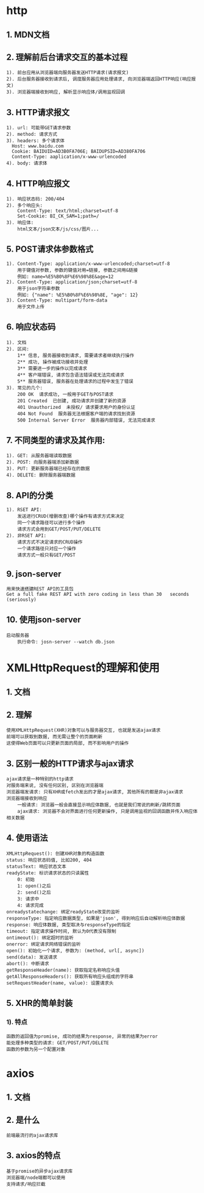 # http

## 1. MDN文档

## 2. 理解前后台请求交互的基本过程
    1). 前台应用从浏览器端向服务器发送HTTP请求(请求报文)
    2). 后台服务器接收到请求后, 调度服务器应用处理请求, 向浏览器端返回HTTP响应(响应报文)
    3). 浏览器端接收到响应, 解析显示响应体/调用监视回调

## 3. HTTP请求报文
    1). url: 可能带GET请求参数
    2). method: 请求方式
    3). headers: 多个请求体
      Host: www.baidu.com
      Cookie: BAIDUID=AD3B0FA706E; BAIDUPSID=AD380FA706
      Content-Type: aaplication/x-www-urlencoded
    4). body: 请求体

## 4. HTTP响应报文
    1). 响应状态码: 200/404
    2). 多个响应头: 
        Content-Type: text/html;charset=utf-8
        Set-Cookie: BI_CK_SAM=1;path=/
    3). 响应体: 
        html文本/json文本/js/css/图片...

## 5. POST请求体参数格式
    1). Content-Type: application/x-www-urlencoded;charset=utf-8
        用于键值对参数, 参数的键值对用=链接, 参数之间用&链接
        例如: name=%E5%B0%8F%E6%98%8E&age=12
    2). Content-Type: application/json;charset=utf-8
        用于json字符串参数
        例如: {"name": %E5%B0%8F%E6%98%8E, "age": 12}
    3). Content-Type: multipart/form-data
        用于文件上传

## 6. 响应状态码
    1). 文档
    2). 区间: 
        1** 信息, 服务器接收到请求, 需要请求者继续执行操作
        2** 成功, 操作被成功接收并处理
        3** 需要进一步的操作以完成请求
        4** 客户端错误, 请求包含语法错误或无法完成请求
        5** 服务器错误, 服务器在处理请求的过程中发生了错误
    3). 常见的几个:
        200 OK  请求成功, 一般用于GET与POST请求
        201 Created  已创建, 成功请求并创建了新的资源
        401 Unauthorized  未授权/ 请求要求用户的身份认证
        404 Not Found  服务器无法根据客户端的请求找到资源
        500 Internal Server Error  服务器内部错误, 无法完成请求

## 7. 不同类型的请求及其作用:
    1). GET: 从服务器端读取数据
    2). POST: 向服务器端添加新数据
    3). PUT: 更新服务器端已经存在的数据
    4). DELETE: 删除服务器端数据

## 8. API的分类
    1). RSET API:
        发送进行CRUD(增删改查)哪个操作有请求方式来决定
        同一个请求路径可以进行多个操作
        请求方式会用到GET/POST/PUT/DELETE 
    2). 非RSET API:
        请求方式不决定请求的CRUD操作
        一个请求路径只对应一个操作
        请求方式一般只有GET/POST

## 9. json-server
    用来快速搭建REST API的工具包
    Get a full fake REST API with zero coding in less than 30   seconds (seriously)

## 10. 使用json-server
    启动服务器
        执行命令: josn-server --watch db.json

# XMLHttpRequest的理解和使用

## 1. 文档

## 2. 理解
    使用XMLHttpRequest(XHR)对象可以与服务器交互, 也就是发送ajax请求
    前端可以获取到数据, 而无需让整个的页面刷新
    这使得Web页面可以只更新页面的局部, 而不影响用户的操作

## 3. 区别一般的HTTP请求与ajax请求
    ajax请求是一种特别的http请求
    对服务端来说, 没有任何区别, 区别在浏览器端
    浏览器端发请求: 只有XHR或fetch发出的才是ajax请求, 其他所有的都是非ajax请求
    浏览器端接收到响应
        一般请求: 浏览器一般会直接显示响应体数据, 也就是我们常说的刷新/跳转页面
        ajax请求: 浏览器不会对界面进行任何更新操作, 只是调用监视的回调函数并传入响应体相关数据

## 4. 使用语法
    XMLHttpRequest(): 创建XHR对象的构造函数
    status: 响应状态码值, 比如200, 404
    statusText: 响应状态文本
    readyState: 标识请求状态的只读属性
        0: 初始
        1: open()之后
        2: send()之后
        3: 请求中
        4: 请求完成
    onreadystatechange: 绑定readyState改变的监听
    responseType: 指定响应数据类型, 如果是'json', 得到响应后自动解析响应体数据
    response: 响应体数据, 类型取决与responseType的指定
    timeout: 指定请求操作时间, 默认为0代表没有限制
    ontimeout(): 绑定超时的监听
    onerror: 绑定请求网络错误的监听
    open(): 初始化一个请求, 参数为: (method, url[, async])
    send(data): 发送请求
    abort(): 中断请求
    getResponseHeader(name): 获取指定名称响应头值
    getAllResponseHeaders(): 获取所有响应头组成的字符串
    setRequestHeader(name, value): 设置请求头

## 5. XHR的简单封装
### 1). 特点
    函数的返回值为promise, 成功的结果为response, 异常的结果为error
    能处理多种类型的请求: GET/POST/PUT/DELETE
    函数的参数为另一个配置对象

# axios

## 1. 文档

## 2. 是什么
    前端最流行的ajax请求库

## 3. axios的特点
    基于promise的异步ajax请求库
    浏览器端/node端都可以使用
    支持请求/响应拦截
    